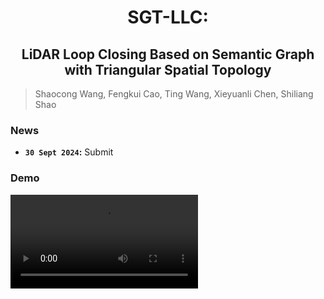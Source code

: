 # <div align = "center">SGT-LLC: </div>

## <div align = "center">LiDAR Loop Closing Based on Semantic Graph with Triangular Spatial Topology</div>


> Shaocong Wang, Fengkui Cao, Ting Wang, Xieyuanli Chen, Shiliang Shao
>

### News



* **`30 Sept 2024`:**  Submit


### Demo
<video src="[./demo.mp4]([https://www.bilibili.com/video/BV1ajtKeeE4w/?spm_id_from=333.1365.list.card_archive.click&vd_source=e74b0459c6bcd3f97efb6f783b9d9f56](https://www.bilibili.com/video/BV1ajtKeeE4w?t=11.2))"></video>

